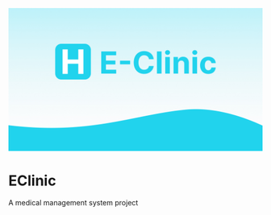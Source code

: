 ![alt](https://github.com/devlotfi/e-clinic/blob/main/github-assets/project-banner.jpg)
# EClinic
 A medical management system project
